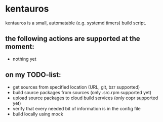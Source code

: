 # kentauros

kentauros is a small, automatable (e.g. systemd timers) build script.

## the following actions are supported at the moment:

- nothing yet

## on my TODO-list:

- get sources from specified location (URL, git, bzr supported)
- build source packages from sources (only .src.rpm supported yet)
- upload source packages to cloud build services (only copr supported yet)
- verify that every needed bit of information is in the config file
- build locally using mock

